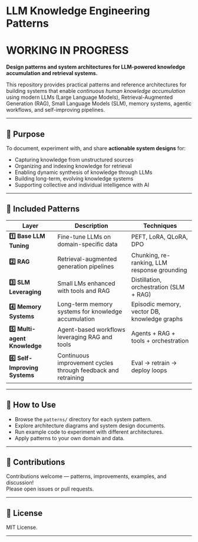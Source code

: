 # LLM Knowledge Engineering Patterns

# WORKING IN PROGRESS

**Design patterns and system architectures for LLM-powered knowledge accumulation and retrieval systems.**

This repository provides practical patterns and reference architectures for building systems that enable *continuous human knowledge accumulation* using modern LLMs (Large Language Models), Retrieval-Augmented Generation (RAG), Small Language Models (SLM), memory systems, agentic workflows, and self-improving pipelines.

---

## 🌟 Purpose

To document, experiment with, and share **actionable system designs** for:

- Capturing knowledge from unstructured sources
- Organizing and indexing knowledge for retrieval
- Enabling dynamic synthesis of knowledge through LLMs
- Building long-term, evolving knowledge systems
- Supporting collective and individual intelligence with AI

---

## 🔖 Included Patterns

| Layer                        | Description                                                                 | Techniques |
|------------------------------|-----------------------------------------------------------------------------|------------|
| **1️⃣ Base LLM Tuning**         | Fine-tune LLMs on domain-specific data                                       | PEFT, LoRA, QLoRA, DPO |
| **2️⃣ RAG**                    | Retrieval-augmented generation pipelines                                     | Chunking, re-ranking, LLM response grounding |
| **3️⃣ SLM Leveraging**         | Small LMs enhanced with tools and RAG                                        | Distillation, orchestration (SLM + RAG) |
| **4️⃣ Memory Systems**         | Long-term memory systems for knowledge accumulation                          | Episodic memory, vector DB, knowledge graphs |
| **5️⃣ Multi-agent Knowledge**  | Agent-based workflows leveraging RAG and tools                               | Agents + RAG + tools + orchestration |
| **6️⃣ Self-Improving Systems** | Continuous improvement cycles through feedback and retraining                 | Eval → retrain → deploy loops |

---


## 🚀 How to Use

- Browse the `patterns/` directory for each system pattern.
- Explore architecture diagrams and system design documents.
- Run example code to experiment with different architectures.
- Apply patterns to your own domain and data.

---

## 🎁 Contributions

Contributions welcome — patterns, improvements, examples, and discussion!  
Please open issues or pull requests.

---

## 📝 License

MIT License.

---

